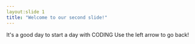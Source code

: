 ```yaml
---
layout:slide 1
title: "Welcome to our second slide!"
---
```

It's a good day to start a day with CODING
Use the left arrow to go back!
